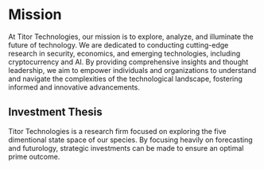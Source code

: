 # Mission

At Titor Technologies, our mission is to explore, analyze, and illuminate the future of technology. We are dedicated to conducting cutting-edge research in security, economics, and emerging technologies, including cryptocurrency and AI. By providing comprehensive insights and thought leadership, we aim to empower individuals and organizations to understand and navigate the complexities of the technological landscape, fostering informed and innovative advancements.

## Investment Thesis

Titor Technologies is a research firm focused on exploring the five dimentional state space of our species. By focusing heavily on forecasting and futurology, strategic investments can be made to ensure an optimal prime outcome.